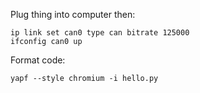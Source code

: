 Plug thing into computer then:

```
ip link set can0 type can bitrate 125000
ifconfig can0 up
```

Format code:

```
yapf --style chromium -i hello.py
```
